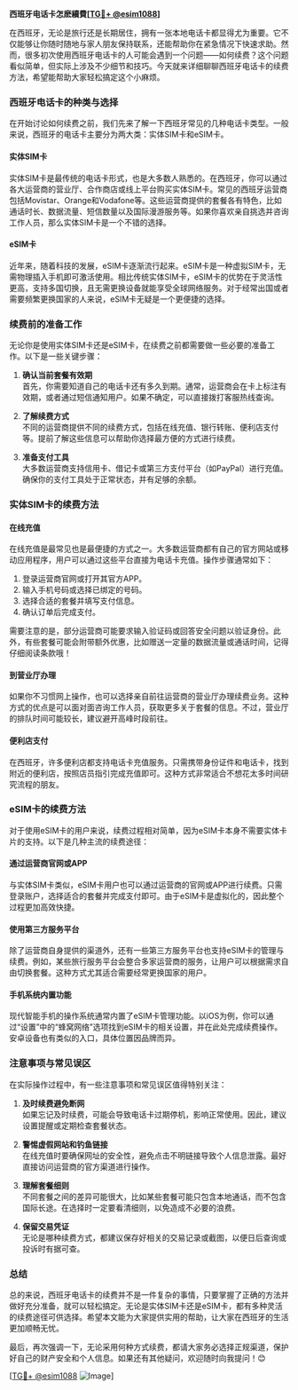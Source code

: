 **西班牙电话卡怎麽續費[[TG💪+ @esim1088](https://t.me/s/esim1088)]**

在西班牙，无论是旅行还是长期居住，拥有一张本地电话卡都显得尤为重要。它不仅能够让你随时随地与家人朋友保持联系，还能帮助你在紧急情况下快速求助。然而，很多初次使用西班牙电话卡的人可能会遇到一个问题——如何续费？这个问题看似简单，但实际上涉及不少细节和技巧。今天就来详细聊聊西班牙电话卡的续费方法，希望能帮助大家轻松搞定这个小麻烦。

### 西班牙电话卡的种类与选择

在开始讨论如何续费之前，我们先来了解一下西班牙常见的几种电话卡类型。一般来说，西班牙的电话卡主要分为两大类：实体SIM卡和eSIM卡。

#### 实体SIM卡

实体SIM卡是最传统的电话卡形式，也是大多数人熟悉的。在西班牙，你可以通过各大运营商的营业厅、合作商店或线上平台购买实体SIM卡。常见的西班牙运营商包括Movistar、Orange和Vodafone等。这些运营商提供的套餐各有特色，比如通话时长、数据流量、短信数量以及国际漫游服务等。如果你喜欢亲自挑选并咨询工作人员，那么实体SIM卡是一个不错的选择。

#### eSIM卡

近年来，随着科技的发展，eSIM卡逐渐流行起来。eSIM卡是一种虚拟SIM卡，无需物理插入手机即可激活使用。相比传统实体SIM卡，eSIM卡的优势在于灵活性更高，支持多国切换，且无需更换设备就能享受全球网络服务。对于经常出国或者需要频繁更换国家的人来说，eSIM卡无疑是一个更便捷的选择。

### 续费前的准备工作

无论你是使用实体SIM卡还是eSIM卡，在续费之前都需要做一些必要的准备工作。以下是一些关键步骤：

1. **确认当前套餐有效期**  
   首先，你需要知道自己的电话卡还有多久到期。通常，运营商会在卡上标注有效期，或者通过短信通知用户。如果不确定，可以直接拨打客服热线查询。

2. **了解续费方式**  
   不同的运营商提供不同的续费方式，包括在线充值、银行转账、便利店支付等。提前了解这些信息可以帮助你选择最方便的方式进行续费。

3. **准备支付工具**  
   大多数运营商支持信用卡、借记卡或第三方支付平台（如PayPal）进行充值。确保你的支付工具处于正常状态，并有足够的余额。

### 实体SIM卡的续费方法

#### 在线充值

在线充值是最常见也是最便捷的方式之一。大多数运营商都有自己的官方网站或移动应用程序，用户可以通过这些平台直接为电话卡充值。操作步骤通常如下：

1. 登录运营商官网或打开其官方APP。
2. 输入手机号码或选择已绑定的号码。
3. 选择合适的套餐并填写支付信息。
4. 确认订单后完成支付。

需要注意的是，部分运营商可能要求输入验证码或回答安全问题以验证身份。此外，有些套餐可能会附带额外优惠，比如赠送一定量的数据流量或通话时间，记得仔细阅读条款哦！

#### 到营业厅办理

如果你不习惯网上操作，也可以选择亲自前往运营商的营业厅办理续费业务。这种方式的优点是可以面对面咨询工作人员，获取更多关于套餐的信息。不过，营业厅的排队时间可能较长，建议避开高峰时段前往。

#### 便利店支付

在西班牙，许多便利店都支持电话卡充值服务。只需携带身份证件和电话卡，找到附近的便利店，按照店员指引完成充值即可。这种方式非常适合不想花太多时间研究流程的朋友。

### eSIM卡的续费方法

对于使用eSIM卡的用户来说，续费过程相对简单，因为eSIM卡本身不需要实体卡片的支持。以下是几种主流的续费途径：

#### 通过运营商官网或APP

与实体SIM卡类似，eSIM卡用户也可以通过运营商的官网或APP进行续费。只需登录账户，选择适合的套餐并完成支付即可。由于eSIM卡是虚拟化的，因此整个过程更加高效快捷。

#### 使用第三方服务平台

除了运营商自身提供的渠道外，还有一些第三方服务平台也支持eSIM卡的管理与续费。例如，某些旅行服务平台会整合多家运营商的服务，让用户可以根据需求自由切换套餐。这种方式尤其适合需要经常更换国家的用户。

#### 手机系统内置功能

现代智能手机的操作系统通常内置了eSIM卡管理功能。以iOS为例，你可以通过“设置”中的“蜂窝网络”选项找到eSIM卡的相关设置，并在此处完成续费操作。安卓设备也有类似的入口，具体位置因品牌而异。

### 注意事项与常见误区

在实际操作过程中，有一些注意事项和常见误区值得特别关注：

1. **及时续费避免断网**  
   如果忘记及时续费，可能会导致电话卡过期停机，影响正常使用。因此，建议设置提醒或定期检查套餐状态。

2. **警惕虚假网站和钓鱼链接**  
   在线充值时要确保网址的安全性，避免点击不明链接导致个人信息泄露。最好直接访问运营商的官方渠道进行操作。

3. **理解套餐细则**  
   不同套餐之间的差异可能很大，比如某些套餐可能只包含本地通话，而不包含国际长途。在选择时一定要看清细则，以免造成不必要的浪费。

4. **保留交易凭证**  
   无论是哪种续费方式，都建议保存好相关的交易记录或截图，以便日后查询或投诉时有据可查。

### 总结

总的来说，西班牙电话卡的续费并不是一件复杂的事情，只要掌握了正确的方法并做好充分准备，就可以轻松搞定。无论是实体SIM卡还是eSIM卡，都有多种灵活的续费途径可供选择。希望本文能为大家提供实用的帮助，让大家在西班牙的生活更加顺畅无忧。

最后，再次强调一下，无论采用何种方式续费，都请大家务必选择正规渠道，保护好自己的财产安全和个人信息。如果还有其他疑问，欢迎随时向我提问！😊

[[TG💪+ @esim1088](https://t.me/s/esim1088) ![Image](https://i.postimg.cc/4NQfJmqS/Snipaste-2025-05-13-00-14-12.png)]